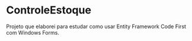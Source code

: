 # ControleEstoque
Projeto que elaborei para estudar como usar Entity Framework Code First com Windows Forms.
